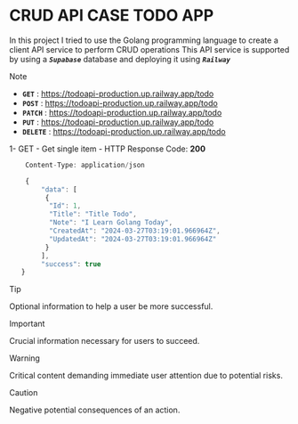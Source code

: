 # CRUD API CASE TODO APP
In this project I tried to use the Golang programming language to create a client API service to perform CRUD operations
This API service is supported by using a **_`Supabase`_** database and deploying it using **_`Railway`_**

> [!NOTE]
> + **`GET`** : https://todoapi-production.up.railway.app/todo
> + **`POST`** : https://todoapi-production.up.railway.app/todo
> + **`PATCH`** : https://todoapi-production.up.railway.app/todo
> + **`PUT`** : https://todoapi-production.up.railway.app/todo
> + **`DELETE`** : https://todoapi-production.up.railway.app/todo


1- GET - Get single item - HTTP Response Code: **200**
```javascript
    Content-Type: application/json

    {
        "data": [
         {
          "Id": 1,
          "Title": "Title Todo",
          "Note": "I Learn Golang Today",
          "CreatedAt": "2024-03-27T03:19:01.966964Z",
          "UpdatedAt": "2024-03-27T03:19:01.966964Z"
         }
        ],
        "success": true
   }
```

> [!TIP]
> Optional information to help a user be more successful.

> [!IMPORTANT]
> Crucial information necessary for users to succeed.

> [!WARNING]
> Critical content demanding immediate user attention due to potential risks.

> [!CAUTION]
> Negative potential consequences of an action.



